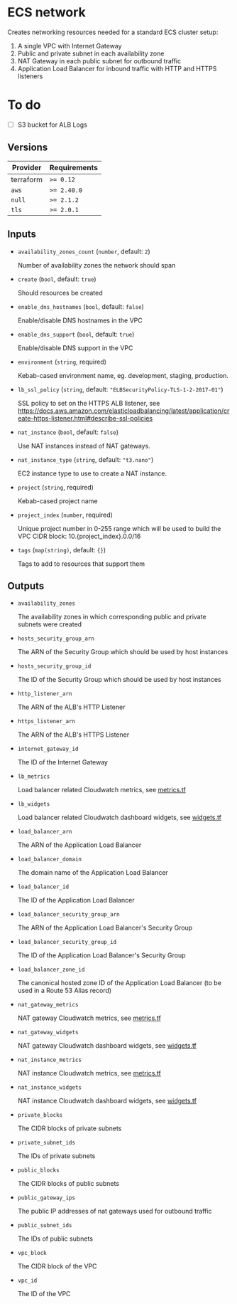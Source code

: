 # ECS network

Creates networking resources needed for a standard ECS cluster setup:

1. A single VPC with Internet Gateway
2. Public and private subnet in each availability zone
3. NAT Gateway in each public subnet for outbound traffic
4. Application Load Balancer for inbound traffic with HTTP and HTTPS listeners

# To do

- [ ] S3 bucket for ALB Logs

<!-- bin/docs -->

## Versions

| Provider | Requirements |
|-|-|
| terraform | `>= 0.12` |
| `aws` | `>= 2.40.0` |
| `null` | `>= 2.1.2` |
| `tls` | `>= 2.0.1` |

## Inputs

* `availability_zones_count` (`number`, default: `2`)

    Number of availability zones the network should span

* `create` (`bool`, default: `true`)

    Should resources be created

* `enable_dns_hostnames` (`bool`, default: `false`)

    Enable/disable DNS hostnames in the VPC

* `enable_dns_support` (`bool`, default: `true`)

    Enable/disable DNS support in the VPC

* `environment` (`string`, required)

    Kebab-cased environment name, eg. development, staging, production.

* `lb_ssl_policy` (`string`, default: `"ELBSecurityPolicy-TLS-1-2-2017-01"`)

    SSL policy to set on the HTTPS ALB listener, see https://docs.aws.amazon.com/elasticloadbalancing/latest/application/create-https-listener.html#describe-ssl-policies

* `nat_instance` (`bool`, default: `false`)

    Use NAT instances instead of NAT gateways.

* `nat_instance_type` (`string`, default: `"t3.nano"`)

    EC2 instance type to use to create a NAT instance.

* `project` (`string`, required)

    Kebab-cased project name

* `project_index` (`number`, required)

    Unique project number in 0-255 range which will be used to build the VPC CIDR block: 10.{project_index}.0.0/16

* `tags` (`map(string)`, default: `{}`)

    Tags to add to resources that support them



## Outputs

* `availability_zones`

    The availability zones in which corresponding public and private subnets were created

* `hosts_security_group_arn`

    The ARN of the Security Group which should be used by host instances

* `hosts_security_group_id`

    The ID of the Security Group which should be used by host instances

* `http_listener_arn`

    The ARN of the ALB's HTTP Listener

* `https_listener_arn`

    The ARN of the ALB's HTTPS Listener

* `internet_gateway_id`

    The ID of the Internet Gateway

* `lb_metrics`

    Load balancer related Cloudwatch metrics, see [metrics.tf](./metrics.tf)

* `lb_widgets`

    Load balancer related Cloudwatch dashboard widgets, see [widgets.tf](./widgets.tf)

* `load_balancer_arn`

    The ARN of the Application Load Balancer

* `load_balancer_domain`

    The domain name of the Application Load Balancer

* `load_balancer_id`

    The ID of the Application Load Balancer

* `load_balancer_security_group_arn`

    The ARN of the Application Load Balancer's Security Group

* `load_balancer_security_group_id`

    The ID of the Application Load Balancer's Security Group

* `load_balancer_zone_id`

    The canonical hosted zone ID of the Application Load Balancer (to be used in a Route 53 Alias record)

* `nat_gateway_metrics`

    NAT gateway Cloudwatch metrics, see [metrics.tf](./metrics.tf)

* `nat_gateway_widgets`

    NAT gateway Cloudwatch dashboard widgets, see [widgets.tf](./widgets.tf)

* `nat_instance_metrics`

    NAT instance Cloudwatch metrics, see [metrics.tf](./metrics.tf)

* `nat_instance_widgets`

    NAT instance Cloudwatch dashboard widgets, see [widgets.tf](./widgets.tf)

* `private_blocks`

    The CIDR blocks of private subnets

* `private_subnet_ids`

    The IDs of private subnets

* `public_blocks`

    The CIDR blocks of public subnets

* `public_gateway_ips`

    The public IP addresses of nat gateways used for outbound traffic

* `public_subnet_ids`

    The IDs of public subnets

* `vpc_block`

    The CIDR block of the VPC

* `vpc_id`

    The ID of the VPC
